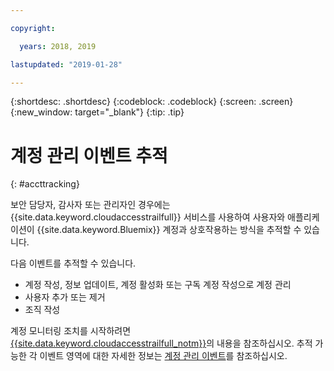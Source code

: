 ```yaml
---

copyright:

  years: 2018, 2019

lastupdated: "2019-01-28"

---
```


{:shortdesc: .shortdesc}
{:codeblock: .codeblock}
{:screen: .screen}
{:new_window: target="_blank"}
{:tip: .tip}

# 계정 관리 이벤트 추적
{: #accttracking}

보안 담당자, 감사자 또는 관리자인 경우에는 {{site.data.keyword.cloudaccesstrailfull}} 서비스를 사용하여 사용자와 애플리케이션이 {{site.data.keyword.Bluemix}} 계정과 상호작용하는 방식을 추적할 수 있습니다.

다음 이벤트를 추적할 수 있습니다.

* 계정 작성, 정보 업데이트, 계정 활성화 또는 구독 계정 작성으로 계정 관리
* 사용자 추가 또는 제거
* 조직 작성

계정 모니터링 조치를 시작하려면 [{{site.data.keyword.cloudaccesstrailfull_notm}}](/docs/services/cloud-activity-tracker?topic=cloud-activity-tracker-getting-started-with-cla)의 내용을 참조하십시오. 추적 가능한 각 이벤트 영역에 대한 자세한 정보는 [계정 관리 이벤트](/docs/services/cloud-activity-tracker/services?topic=cloud-activity-tracker-at_events)를 참조하십시오.
